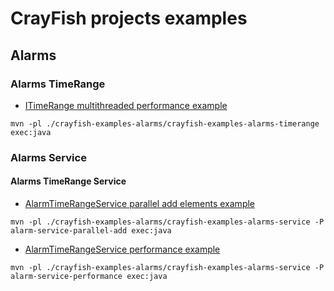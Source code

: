 # CrayFish projects examples

## Alarms

### Alarms TimeRange

* [ITimeRange multithreaded performance example](./crayfish-examples-alarms/crayfish-examples-alarms-timerange/ReadMe.md)

```home-run
mvn -pl ./crayfish-examples-alarms/crayfish-examples-alarms-timerange exec:java
```

### Alarms Service

#### Alarms TimeRange Service

* [AlarmTimeRangeService parallel add elements example](./crayfish-examples-alarms/crayfish-examples-alarms-service/ReadMe.md)

```home-run
mvn -pl ./crayfish-examples-alarms/crayfish-examples-alarms-service -P alarm-service-parallel-add exec:java
```

* [AlarmTimeRangeService performance example](./crayfish-examples-alarms/crayfish-examples-alarms-service/ReadMe.md)

```home-run
mvn -pl ./crayfish-examples-alarms/crayfish-examples-alarms-service -P alarm-service-performance exec:java
```
